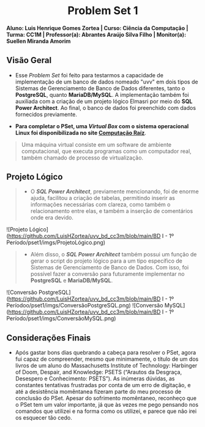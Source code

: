 <div align="center">
 
  # Problem Set 1
 
</div>

#### Aluno: Luis Henrique Gomes Zortea | Curso: Ciência da Computação | Turma: CC1M | Professor(a): Abrantes Araújo Silva Filho | Monitor(a): Suellen Miranda Amorim  

## Visão Geral

- Esse *Problem Set* foi feito para testarmos a capacidade de implementação de um banco de dados nomeado "uvv" em dois tipos de Sistemas de Gerenciamento de Banco de Dados diferentes, tanto o **PostgreSQL**, quanto **MariaDB/MySQL**. A implementação também foi auxiliada com a criação de um projeto lógico Elmasri por meio do **SQL Power Architect**. Ao final, o banco de dados foi preenchido com dados fornecidos previamente.

- **__Para completar o PSet, uma _Virtual Box_ com o sistema operacional Linux foi disponibilizada no site [Computação Raíz](https://www.computacaoraiz.com.br/2022/03/17/maquina-virtual-para-o-estudo-de-sistemas-de-gerenciamento-de-bancos-de-dados-db-server/)__**.
> Uma máquina virtual consiste em um software de ambiente computacional, que executa programas como um computador real, também chamado de processo de virtualização.

## Projeto Lógico

> - O **_SQL Power Architect_**, previamente mencionando, foi de enorme ajuda, facilitou a criação de tabelas, permitindo inserir as informações necessárias com clareza, como também o relacionamento entre elas, e também a inserção de comentários onde era devido. 

![Projeto Lógico](https://github.com/LuisHZortea/uvv_bd_cc3m/blob/main/BD I - 1º Período/pset1/imgs/ProjetoLógico.png)

> - Além disso, o **_SQL Power Architect_** também possui um função de gerar o script do projeto lógico para a um tipo específico de Sistemas de Gerenciamento de Banco de Dados. Com isso, foi possível fazer a conversão para futuramente implementar no **PostgreSQL** e **MariaDB/MySQL**.

![Conversão PostgreSQL](https://github.com/LuisHZortea/uvv_bd_cc3m/blob/main/BD I - 1º Períodoo/pset1/imgs/ConversãoPostgreSQL.png)
![Conversão MySQL](https://github.com/LuisHZortea/uvv_bd_cc3m/blob/main/BD I - 1º Período/pset1/imgs/ConversãoMySQL.png)

## Considerações Finais

- Após gastar bons dias quebrando a cabeça para resolver o PSet, agora fui capaz de compreender, mesmo que minimamente, o título de um dos livros de um aluno do Massachusetts Institute of Technology: Harbinger of Doom, Despair, and Knowledge: PSETS (“Arautos da Desgraça, Desespero e Conhecimento: PSETS”). As inúmeras dúvidas, as constantes tentativas frustradas por conta de um erro de digitação, e até a desistência momêntanea fizeram parte do meu processo de conclusão do PSet. Apesar do sofrimento momêntaneo, reconheço que o PSet tem um valor importante, já que às vezes me pego pensando nos comandos que utilizei e na forma como os utilizei, e parece que não irei os esquecer tão cedo.
